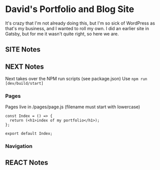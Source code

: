 # David's Portfolio and Blog Site

It's crazy that I'm not already doing this, but I'm so sick of WordPress as that's my business, and I wanted to roll my own. I did an earlier site in Gatsby, but for me it wasn't quite right, so here we are.

## SITE Notes

## NEXT Notes

Next takes over the NPM run scripts (see package.json) Use `npm run [dev/build/start]`

### Pages

Pages live in /pages/page.js (filename must start with lowercase)

```
const Index = () => {
  return (<h1>index of my portfolio</h1>);
};

export default Index;
```

### Navigation

## REACT Notes
